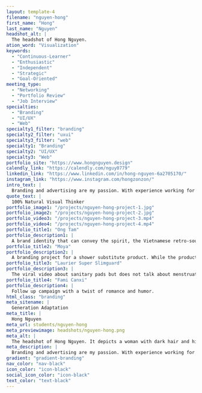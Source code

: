 ```yaml
---
layout: template-4
filename: "nguyen-hong"
first_name: "Hong"
last_name: "Nguyen"
headshot_alt: |
  The headshot of Hong Nguyen.
ation_word: "Visualization"
keywords:
  - "Continuous-Learner"
  - "Enthusiastic"
  - "Independent"
  - "Strategic"
  - "Goal-Oriented"
meeting_type:
  - "Networking"
  - "Portfolio Review"
  - "Job Interview"
specialties:
  - "Branding"
  - "UI/UX"
  - "Web"
specialty1_filter: "branding"
specialty2_filter: "uxui"
specialty3_filter: "web"
specialty1: "Branding"
specialty2: "UI/UX"
specialty3: "Web"
portfolio_site: "https://www.hongnguyen.design"
calendly_link: "https://calendly.com/nguy0779"
linkedin_link: "https://www.linkedin.com/in/hong-nguyen-6a2705170/"
instagram_link: "https://www.instagram.com/hongzonzon/"
intro_text: |
  Branding and advertising are my passion. With experience working for agencies, organizations for the past years, I believe there is always a creative way to solve a problem even if it is just a mediocre problem.
quote_text: |
  100% Natural Visual Thinker
portfolio_image1: "/projects/nguyen-hong-project-1.jpg"
portfolio_image2: "/projects/nguyen-hong-project-2.jpg"
portfolio_video3: "/projects/nguyen-hong-project-3.mp4"
portfolio_video4: "/projects/nguyen-hong-project-4.mp4"
portfolio_title1: "Ong Tam"
portfolio_description1: |
  A brand identity that can convey the spirit, the Vietnamese retro-soul but still relevant to the modern days.
portfolio_title2: "Moya"
portfolio_description2: |
  A branding project for a shower substitute product. While the product is still being developed, a brand identity system that needs to be created has all flexibility and creative freedom.
portfolio_title3: "Laurier Super Slimguard"
portfolio_description3: |
  The viral video about sanitary pads but does not talk about menstruation, tiredness, exhausting.
portfolio_title4: "Fami Canxi"
portfolio_description4: |
  Follow up campaign with a twist of romance and humor.
html_class: "branding"
meta_sitename: |
  Generation Adaptation
meta_title: |
  Hong Nguyen
meta_url: students/nguyen-hong
meta_previewimage: headshots/nguyen-hong.png
meta_alt: |
  The headshot of Hong Nguyen. It depicts a woman with dark hair and highlights smiling. She is wearing a dark turtle-neck shirt with her arms crossed.
meta_description: |
  Branding and advertising are my passion. With experience working for agencies, organizations for the past years, I believe there is always a creative way to solve a problem even if it is just a mediocre problem.
gradient: "gradient-branding"
nav_color: "nav-black"
icon_color: "icon-black"
social_icon_color: "icon-black"
text_color: "text-black"
---
```

